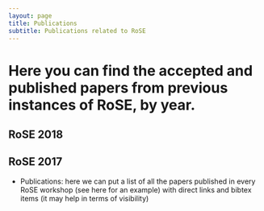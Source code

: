 ```yaml
---
layout: page
title: Publications
subtitle: Publications related to RoSE
---
```


# Here you can find the accepted and published papers from previous instances of RoSE, by year.

## RoSE 2018

## RoSE 2017


- Publications: here we can put a list of all the papers published in every RoSE workshop (see here for an example) with direct links and bibtex items (it may help in terms of visibility)
